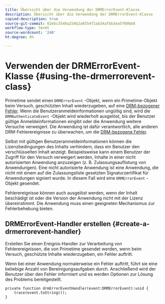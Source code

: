 ```yaml
---
title: Übersicht über die Verwendung der DRMErrorEvent-Klasse
description: Übersicht über die Verwendung der DRMErrorEvent-Klasse
copied-description: true
source-git-commit: 02ebc3548a254b2a6554f1ab34afbb3ea5f09bb8
workflow-type: tm+mt
source-wordcount: '248'
ht-degree: 0%

---
```


# Verwenden der DRMErrorEvent-Klasse {#using-the-drmerrorevent-class}

Primetime sendet einen `DRMErrorEvent` -Objekt, wenn ein Primetime-Objekt beim Versuch, geschützten Inhalt wiederzugeben, auf eine [DRM-bezogener Fehler](https://help.adobe.com/en_US/primetime/drm/index.html#reference-DRM_Client_Error_Messages). Wenn die Benutzeranmeldeinformationen ungültig sind, wird die `DRMAuthenticateEvent` -Objekt wird wiederholt ausgelöst, bis der Benutzer gültige Anmeldeinformationen eingibt oder die Anwendung weitere Versuche verweigert. Die Anwendung ist dafür verantwortlich, alle anderen DRM-Fehlerereignisse zu überwachen, um die [DRM-bezogene Fehler](https://help.adobe.com/en_US/primetime/drm/index.html#reference-DRM_Client_Error_Messages).

Selbst mit gültigen Benutzeranmeldeinformationen können die Lizenzbedingungen des Inhalts verhindern, dass ein Benutzer den verschlüsselten Inhalt anzeigt. Beispielsweise kann einem Benutzer der Zugriff für den Versuch verweigert werden, Inhalte in einer nicht autorisierten Anwendung anzuzeigen (z. B. Zulassungsauflistung von Anwendungen). Eine nicht autorisierte Anwendung ist eine Anwendung, die nicht mit einem auf die Zulassungsliste gesetzten Signaturzertifikat für Anwendungen signiert wurde. In diesem Fall wird eine `DRMErrorEvent` -Objekt gesendet.

Fehlerereignisse können auch ausgelöst werden, wenn der Inhalt beschädigt ist oder die Version der Anwendung nicht mit der Lizenz übereinstimmt. Die Anwendung muss einen geeigneten Mechanismus zur Fehlerbehebung bieten.

## DRMErrorEvent-Handler erstellen {#create-a-drmerrorevent-handler}

Erstellen Sie einen Ereignis-Handler zur Verarbeitung von Fehlerereignissen, die von Primetime gesendet werden, wenn beim Versuch, geschützte Inhalte wiederzugeben, ein Fehler auftritt.

Wenn bei einer Anwendung normalerweise ein Fehler auftritt, führt sie eine beliebige Anzahl von Bereinigungsaufgaben durch. Anschließend wird der Benutzer über den Fehler informiert und es werden Optionen zur Lösung des Problems bereitgestellt.

```
private function drmErrorEventHandler(event:DRMErrorEvent):void {  
    trace(event.toString());  
} 
```

